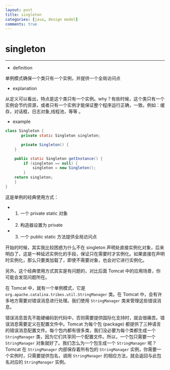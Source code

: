 ```yaml
---
layout: post
title: singleton
categories: [java, design model]
comments: true
---
```


# singleton

---

* definition 

单例模式确保一个类只有一个实例，并提供一个全局访问点

* explanation

从定义可以看出，特点是这个类只有一个实例。why？有些时候，这个类只有一个实例会节约资源，或者只有一个实例才能保证整个程序运行正确，一致。例如：缓存，对话框，日志对象,线程池，等等 。


* example

```java
class Singleton {
	   private static Singleton singleton;

	   private Singleton() {
	}

	public static Singleton getInstance() {
		if (singleton == null) {
			singleton = new Singleton();
		}
	return singleton;
	}
}
```

这是单例的经典使用方式：

* 1. 一个 private static 对象

* 2. 构造器设置为 private
* 3. 一个 public static 方法提供全局访问点 

开始的时候，其实我比较困惑为什么不在 singleton 声明处直接实例化对象，后来明白了，这是一种延迟实例化的手段，保证只在需要时才实例化。如果直接在声明时实例化，那么只要类加载了，即使不需要对象，也会对它进行实例化。

另外，这个经典使用方式其实是有问题的，对比后面 Tomcat 中的应用场景，你可能会发现问题所在。

在 Tomcat 中，就有一个单例模式，它是 `org.apache.catalina.tribes.util.StringManager` 类。在 Tomcat 中，会有许多地方需要对错误消息进行处理。我们使用 `StringManager` 类来管理这些错误消息。

错误消息首先不能硬编码到代码中，否则需要提供国际化支持时，就会很痛苦。错误消息需要定义在配置文件中。Tomcat 为每个包 (package) 都提供了三种语言的错误消息配置文件。每个包内都有很多类，我们没必要为每个类都生成一个 `StringManager` 类，因为它们共享同一个配置文件。所以，一个包只需要一个 `StringManager` 对象就好了。我们怎么为一个包生成一个 `StringManager` 呢？ Tomcat 在 `StringManager` 内部保存着所有包的 `StringManager` 实例，你需要一个实例时，只需要提供包名，调用 `StringManager` 的相应方法，就会返回与此包名对应的 `StringManager` 实例。
